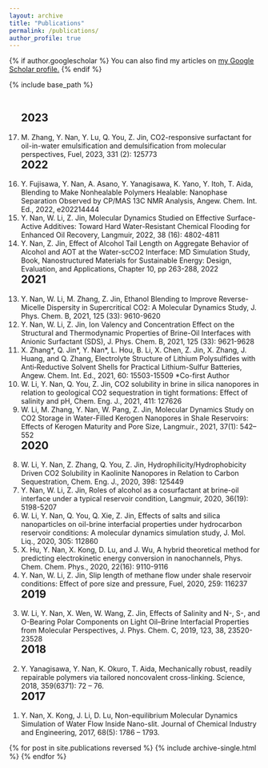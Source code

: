 ```yaml
---
layout: archive
title: "Publications"
permalink: /publications/
author_profile: true
---
```


{% if author.googlescholar %}
  You can also find my articles on <u><a href="{{author.googlescholar}}">my Google Scholar profile</a>.</u>
{% endif %}

{% include base_path %}

<!--- reverse ordered list in html, not an 'easy' way to do this in markdown without another package -->
<br>
<ol reversed>
<h2 style='margin-top:0'>2023</h2>


<li>
M. Zhang, Y. Nan, Y. Lu, Q. You, Z. Jin, CO2-responsive surfactant for oil-in-water emulsification and demulsification from molecular perspectives, Fuel, 2023, 331 (2): 125773
</li>


<h2 style='margin-top:0'>2022</h2>
  
<li>
Y. Fujisawa, Y. Nan, A. Asano, Y. Yanagisawa, K. Yano, Y. Itoh, T. Aida, Blending to Make Nonhealable Polymers Healable: Nanophase Separation Observed by CP/MAS 13C NMR Analysis, Angew. Chem. Int. Ed., 2022, e202214444
</li>


<li>
Y. Nan, W. Li, Z. Jin, Molecular Dynamics Studied on Effective Surface-Active Additives: Toward Hard Water-Resistant Chemical Flooding for Enhanced Oil Recovery, Langmuir, 2022, 38 (16): 4802-4811
</li>

<li>
Y. Nan, Z. Jin, Effect of Alcohol Tail Length on Aggregate Behavior of Alcohol and AOT at the Water-scCO2 Interface: MD Simulation Study, Book, Nanostructured Materials for Sustainable Energy: Design, Evaluation, and Applications, Chapter 10, pp 263-288, 2022
</li>

<h2 style='margin-top:0'>2021</h2>
  
<li>
Y. Nan, W. Li, M. Zhang, Z. Jin, Ethanol Blending to Improve Reverse-Micelle Dispersity in Supercritical CO2: A Molecular Dynamics Study, J. Phys. Chem. B, 2021, 125 (33): 9610-9620
</li>

<li>
Y. Nan, W. Li, Z. Jin, Ion Valency and Concentration Effect on the Structural and Thermodynamic Properties of Brine-Oil Interfaces with Anionic Surfactant (SDS), J. Phys. Chem. B, 2021, 125 (33): 9621-9628
</li>

<li>
X. Zhang*, Q. Jin*, Y. Nan*, L. Hou, B. Li, X. Chen, Z. Jin, X. Zhang, J. Huang, and Q. Zhang, Electrolyte Structure of Lithium Polysulfides with Anti‐Reductive Solvent Shells for Practical Lithium-Sulfur Batteries, Angew. Chem. Int. Ed., 2021, 60: 15503-15509 *Co-first Author
</li>

<li>
W. Li, Y. Nan, Q. You, Z. Jin, CO2 solubility in brine in silica nanopores in relation to geological CO2 sequestration in tight formations: Effect of salinity and pH, Chem. Eng. J., 2021, 411: 127626
</li>

<li>
W. Li, M. Zhang, Y. Nan, W. Pang, Z. Jin, Molecular Dynamics Study on CO2 Storage in Water-Filled Kerogen Nanopores in Shale Reservoirs: Effects of Kerogen Maturity and Pore Size, Langmuir., 2021, 37(1): 542–552
</li>


<h2 style='margin-top:0'>2020</h2>

<li>
W. Li, Y. Nan, Z. Zhang, Q. You, Z. Jin, Hydrophilicity/Hydrophobicity Driven CO2 Solubility in Kaolinite Nanopores in Relation to Carbon Sequestration, Chem. Eng. J., 2020, 398: 125449
</li>

<li>
Y. Nan, W. Li, Z. Jin, Roles of alcohol as a cosurfactant at brine-oil interface under a typical reservoir condition, Langmuir, 2020, 36(19): 5198-5207
</li>

<li>
W. Li, Y. Nan, Q. You, Q. Xie, Z. Jin, Effects of salts and silica nanoparticles on oil-brine interfacial properties under hydrocarbon reservoir conditions: A molecular dynamics simulation study, J. Mol. Liq., 2020, 305: 112860
</li>

<li>
X. Hu, Y. Nan, X. Kong, D. Lu, and J. Wu, A hybrid theoretical method for predicting electrokinetic energy conversion in nanochannels, Phys. Chem. Chem. Phys., 2020, 22(16): 9110-9116
</li>

<li>
Y. Nan, W. Li, Z. Jin, Slip length of methane flow under shale reservoir conditions: Effect of pore size and pressure, Fuel, 2020, 259: 116237
</li>


<h2 style='margin-top:0'>2019</h2>

<li>
W. Li, Y. Nan, X. Wen, W. Wang, Z. Jin, Effects of Salinity and N-, S-, and O-Bearing Polar Components on Light Oil–Brine Interfacial Properties from Molecular Perspectives, J. Phys. Chem. C, 2019, 123, 38, 23520-23528
</li>


<h2 style='margin-top:0'>2018</h2>
  
<li>
Y. Yanagisawa, Y. Nan, K. Okuro, T. Aida, Mechanically robust, readily repairable polymers via tailored noncovalent cross-linking. Science, 2018, 359(6371): 72 – 76. 
</li>

<h2 style='margin-top:0'>2017</h2>

<li>
Y. Nan, X. Kong, J. Li, D. Lu, Non-equilibrium Molecular Dynamics Simulation of Water Flow Inside Nano-slit. Journal of Chemical Industry and Engineering, 2017, 68(5): 1786 – 1793.
</li>
</ol>

{% for post in site.publications reversed %}
  {% include archive-single.html %}
{% endfor %}
